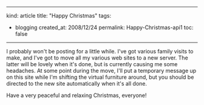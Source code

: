 -----
kind: article
title: "Happy Christmas"
tags:
- blogging
created_at: 2008/12/24
permalink: Happy-Christmas-api1
toc: false
-----

<p>I probably won't be posting for a little while. I've got various family visits to make, and I've got to move all my various web sites to a new server. The latter will be lovely when it's done, but is currently causing me some headaches. At some point during the move, I'll put a temporary message up on this site while I'm shifting the virtual furniture around, but you should be directed to the new site automatically when it's all done.</p>

<p>Have a very peaceful and relaxing Christmas, everyone!</p>



